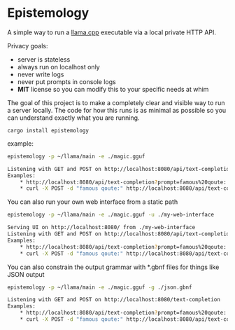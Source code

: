# Epistemology

A simple way to run a [llama.cpp](https://github.com/ggerganov/llama.cpp) executable via a local private HTTP API.

Privacy goals:
* server is stateless
* always run on localhost only
* never write logs
* never put prompts in console logs
* **MIT** license so you can modify this to your specific needs at whim

The goal of this project is to make a completely clear and visible way to run a server locally. The code for how this runs is as minimal as possible so you can understand exactly what you are running.

```
cargo install epistemology
```

example:
```bash
epistemology -p ~/llama/main -e ./magic.gguf

Listening with GET and POST on http://localhost:8080/api/text-completion
Examples:
    * http://localhost:8080/api/text-completion?prompt=famous%20qoute:
    * curl -X POST -d "famous qoute:" http://localhost:8080/api/text-completion
```

You can also run your own web interface from a static path

```bash
epistemology -p ~/llama/main -e ./magic.gguf -u ./my-web-interface

Serving UI on http://localhost:8080/ from ./my-web-interface
Listening with GET and POST on http://localhost:8080/api/text-completion
Examples:
    * http://localhost:8080/api/text-completion?prompt=famous%20qoute:
    * curl -X POST -d "famous qoute:" http://localhost:8080/api/text-completion
```

You can also constrain the output grammar with *.gbnf files for things like JSON output

```bash
epistemology -p ~/llama/main -e ./magic.gguf -g ./json.gbnf

Listening with GET and POST on http://localhost:8080/text-completion
Examples:
    * http://localhost:8080/api/text-completion?prompt=famous%20qoute:
    * curl -X POST -d "famous qoute:" http://localhost:8080/api/text-completion
```
